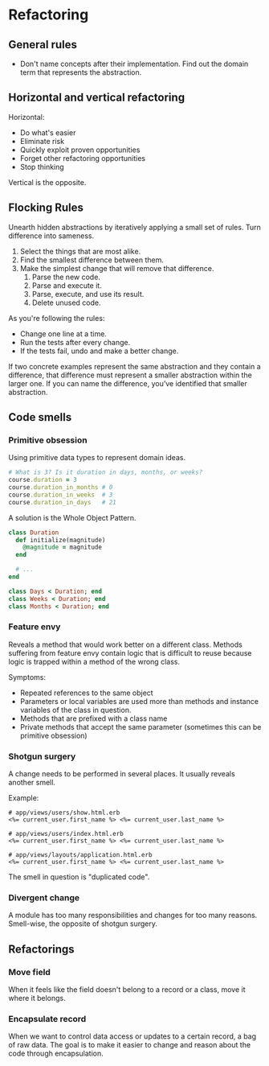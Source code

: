 # Refactoring

## General rules

- Don't name concepts after their implementation. Find out the domain term that
  represents the abstraction.

## Horizontal and vertical refactoring

Horizontal:

- Do what's easier
- Eliminate risk
- Quickly exploit proven opportunities
- Forget other refactoring opportunities
- Stop thinking

Vertical is the opposite.

## Flocking Rules

Unearth hidden abstractions by iteratively applying a small set of rules.
Turn difference into sameness.

1. Select the things that are most alike.
2. Find the smallest difference between them.
3. Make the simplest change that will remove that difference.
    1. Parse the new code.
    2. Parse and execute it.
    3. Parse, execute, and use its result.
    4. Delete unused code.

As you're following the rules:

- Change one line at a time.
- Run the tests after every change.
- If the tests fail, undo and make a better change.

If two concrete examples represent the same abstraction and they contain a
difference, that difference must represent a smaller abstraction within the
larger one. If you can name the difference, you’ve identified that smaller
abstraction.

## Code smells

### Primitive obsession

Using primitive data types to represent domain ideas.

```ruby
# What is 3? Is it duration in days, months, or weeks?
course.duration = 3
course.duration_in_months # 0
course.duration_in_weeks  # 3
course.duration_in_days   # 21
```

A solution is the Whole Object Pattern.

```ruby
class Duration
  def initialize(magnitude)
    @magnitude = magnitude
  end

  # ...
end

class Days < Duration; end
class Weeks < Duration; end
class Months < Duration; end
```

### Feature envy

Reveals a method that would work better on a different class.  Methods
suffering from feature envy contain logic that is difficult to reuse because
logic is trapped within a method of the wrong class.

Symptoms:

- Repeated references to the same object
- Parameters or local variables are used more than
  methods and instance variables of the class in question.
- Methods that are prefixed with a class name
- Private methods that accept the same parameter (sometimes this can be primitive obsession)

### Shotgun surgery

A change needs to be performed in several places. It usually reveals another
smell.

Example:

```erb
# app/views/users/show.html.erb
<%= current_user.first_name %> <%= current_user.last_name %>

# app/views/users/index.html.erb
<%= current_user.first_name %> <%= current_user.last_name %>

# app/views/layouts/application.html.erb
<%= current_user.first_name %> <%= current_user.last_name %>
```

The smell in question is "duplicated code".

### Divergent change

A module has too many responsibilities and changes for too many
reasons. Smell-wise, the opposite of shotgun surgery.

## Refactorings

### Move field

When it feels like the field doesn't belong to a record or a class,
move it where it belongs.

### Encapsulate record

When we want to control data access or updates to a certain record, a
bag of raw data. The goal is to make it easier to change and reason
about the code through encapsulation.
